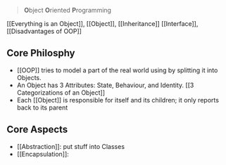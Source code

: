 > **O**bject **O**riented **P**rogramming

[[Everything is an Object]], [[Object]], [[Inheritance]] [[Interface]], [[Disadvantages of OOP]]
## Core Philosphy
- [[OOP]] tries to model a part of the real world using by splitting it into Objects.
- An Object has 3 Attributes: State, Behaviour, and Identity. [[3 Categorizations of an Object]]
- Each [[Object]] is responsible for itself and its children; it only reports back to its parent

## Core Aspects
- [[Abstraction]]: put stuff into Classes 
- [[Encapsulation]]: 